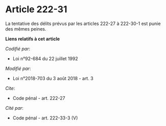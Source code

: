 # Article 222-31

La tentative des délits prévus par les articles 222-27 à 222-30-1 est punie des mêmes peines.

**Liens relatifs à cet article**

_Codifié par_:

  - Loi n°92-684 du 22 juillet 1992

_Modifié par_:

  - Loi n°2018-703 du 3 août 2018 - art. 3

_Cite_:

  - Code pénal - art. 222-27

_Cité par_:

  - Code pénal - art. 222-33-3 (V)

